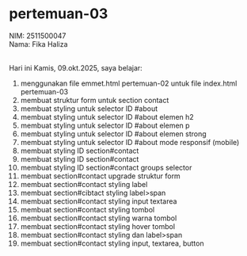 # pertemuan-03

NIM: 2511500047<br>
Nama: Fika Haliza                                               <br><br>

Hari ini Kamis, 09.okt.2025, saya belajar:
<ol>
  <li>menggunakan file emmet.html pertemuan-02 untuk file index.html pertemuan-03</li>
  <li>membuat struktur form untuk section contact</li>
  <li>membuat styling untuk selector ID #about</li>
  <li>membuat styling untuk selector ID #about elemen h2</li>
  <li>membuat styling untuk selector ID #about elemen p</li>
  <li>membuat styling untuk selector ID #about elemen strong</li>
  <li>membuat styling untuk selector ID #about mode responsif (mobile)</li>
  <li>membuat styling ID section#contact</li>
  <li>membuat styling ID section#contact</li> 
  <li>membuat styling ID section#contact groups selector</li>
  <li>membuat section#contact upgrade struktur form</li>
  <li>membuat section#contact styling label</li>
  <li>membuat section#cibtact styling label>span</li>
  <li>membuat section#contact styling input textarea</li>
  <li>membuat section#contact styling tombol</li>
  <li>membuat section#contact styling warna tombol</li>
  <li>membuat section#contact styling hover tombol</li>
  <li>membuat section#contact styling dan label>span</li>
  <li>membuat section#contact styling input, textarea, button</li>
  </ol>